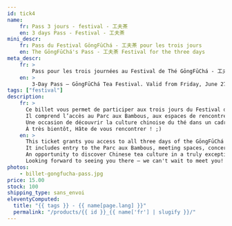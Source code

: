 ```yaml
---
id: tick4
name:
    fr: Pass 3 jours - festival - 工夫茶
    en: 3 days Pass - Festival - 工夫茶
mini_descr:
    fr: Pass du Festival GōngFūChá - 工夫茶 pour les trois jours
    en: The GōngFūChá's Pass - 工夫茶 Festival for the three days
meta_descr:
    fr: >
        Pass pour les trois journées au Festival de Thé GōngFūChá - 工夫茶, du vendredi 27 au dimanche 29 juin. Donne accès au parc, aux animations, aux personnes exposantes et aux intervenantes.
    en: >
        3-Day Pass – GōngFūChá Tea Festival. Valid from Friday, June 27 to Sunday, June 29. Grants access to the park, all activities, exhibitions, and performances throughout the GōngFūChá – 工夫茶 Festival.
tags: ["festival"]
description: 
    fr: >
      Ce billet vous permet de participer aux trois jours du Festival de Thé GōngFūChá - 工夫茶.  
      Il comprend l’accès au Parc aux Bambous, aux espaces de rencontres, aux concerts, démonstrations et ateliers (en libre accès), ainsi qu’aux personnes exposantes et intervenantes.  
      Une occasion de découvrir la culture chinoise du thé dans un cadre exceptionnel et apaisant.  
      À très bientôt, Hâte de vous rencontrer ! ;)
    en: >
      This ticket grants you access to all three days of the GōngFūChá – 工夫茶 Tea Festival.  
      It includes entry to the Parc aux Bambous, meeting spaces, concerts, demonstrations, and open-access workshops, as well as access to all exhibitors and guest speakers.  
      An opportunity to discover Chinese tea culture in a truly exceptional and peaceful setting.  
      Looking forward to seeing you there — we can't wait to meet you! 
photos:
    - billet-gongfucha-pass.jpg
price: 15.00
stock: 100
shipping_type: sans_envoi
eleventyComputed:
  title: "{{ tags }} - {{ name[page.lang] }}"
  permalink: "/products/{{ id }}_{{ name['fr'] | slugify }}/"
---
```

